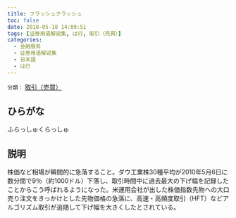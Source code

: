 ```yaml
---
title: フラッシュクラッシュ
toc: false
date: 2018-05-18 14:09:51
tags: [证券用语解说集, は行, 取引（売買）]
categories:
  - 金融服务
  - 证券用语解说集
  - 日本語
  - は行
---
```


`分類：` [取引（売買）](/tags/取引（売買）/)

## ひらがな

ふらっしゅくらっしゅ

## 説明

株価など相場が瞬間的に急落すること。ダウ工業株30種平均が2010年5月6日に数分間で9％（約1000ドル）下落し、取引時間中に過去最大の下げ幅を記録したことからこう呼ばれるようになった。米運用会社が出した株価指数先物への大口売り注文をきっかけとした先物価格の急落に、高速・高頻度取引（HFT）などアルゴリズム取引が追随して下げ幅を大きくしたとされている。
